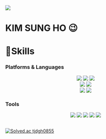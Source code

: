 <img src="https://capsule-render.vercel.app/api?type=waving&color=auto&height=200&section=header&text=Banana-Master&fontSize=90" />

# KIM SUNG HO 😉

# 💪Skills
### Platforms & Languages
<div align="center">
    <img src = "https://img.shields.io/badge/HTML5-E34F26.svg?&style=for-the-badge&logo=HTML5&logoColor=white">
    <img src = "https://img.shields.io/badge/CSS3-1572B6.svg?&style=for-the-badge&logo=CSS3&logoColor=white">
    <img src = "https://img.shields.io/badge/JavaScript-F7DF1E.svg?&style=for-the-badge&logo=JavaScript&logoColor=white">
</div>

<div align="center">
    <img src = "https://img.shields.io/badge/Java-007396.svg?&style=for-the-badge&logo=Java&logoColor=white">
    <img src = "https://img.shields.io/badge/Spring-6DB33F.svg?&style=for-the-badge&logo=Spring&logoColor=white">
</div>

<div align="center">
    <img src = "https://img.shields.io/badge/Slack-4A154B.svg?&style=for-the-badge&logo=Slack&logoColor=white">
    <img src = "https://img.shields.io/badge/Notion-000000.svg?&style=for-the-badge&logo=Notion&logoColor=white">
</div>

### Tools

<div align="center">
    <img src = "https://img.shields.io/badge/Git-F05032.svg?&style=for-the-badge&logo=Git&logoColor=white">
    <img src = "https://img.shields.io/badge/Amazon%20AWS-232F3E.svg?&style=for-the-badge&logo=Amazon%20AWS&logoColor=white">
    <img src = "https://img.shields.io/badge/IntelliJ%20IDEA-000000.svg?&style=for-the-badge&logo=IntelliJ%20IDEA&logoColor=white">
    <img src = "https://img.shields.io/badge/PyCharm-000000.svg?&style=for-the-badge&logo=PyCharm&logoColor=white">
    <img src = "https://img.shields.io/badge/Eclipse%20IDE-2C2255.svg?&style=for-the-badge&logo=Eclipse%20IDE&logoColor=white">
</div>

<br>

[![Solved.ac tjdgh0855](http://mazassumnida.wtf/api/v2/generate_badge?boj=tjdgh0855)](https://solved.ac/tjdgh0855/)

<!---
Sejuani98/Sejuani98 is a ✨ special ✨ repository because its `README.md` (this file) appears on your GitHub profile.
You can click the Preview link to take a look at your changes.
--->
